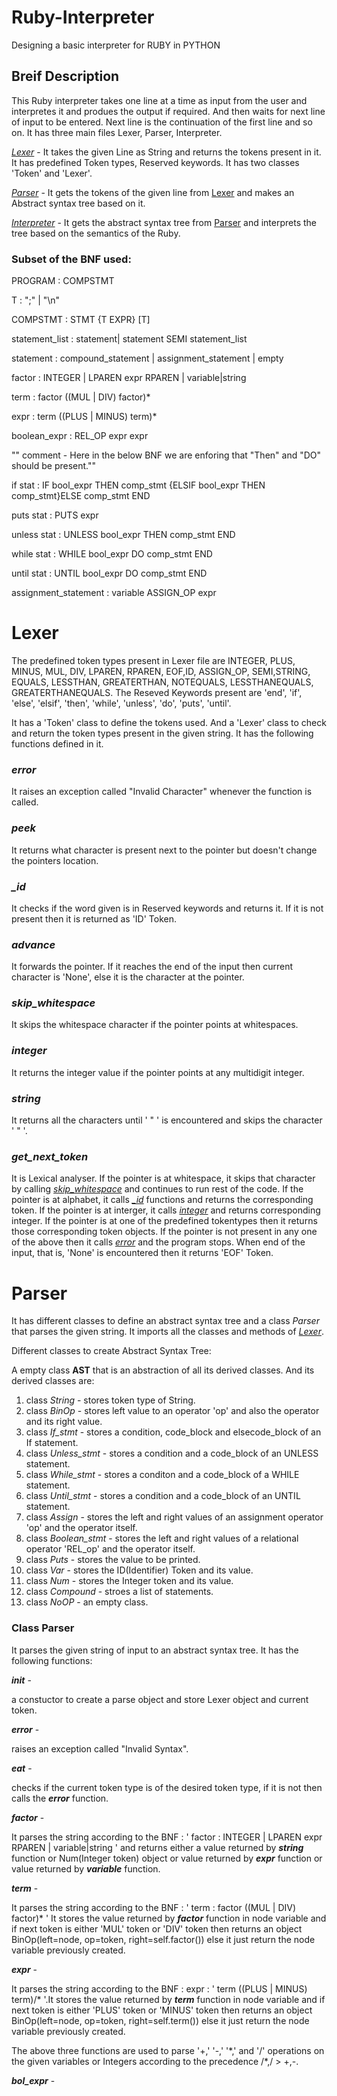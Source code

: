 # Ruby-Interpreter
Designing a basic interpreter for RUBY in PYTHON

## Breif Description
This Ruby interpreter takes one line at a time as input from the user and interpretes it and produes the output if required. And then waits for next line of input to be entered. Next line is the continuation of the first line and so on.
It has three main files Lexer, Parser, Interpreter.

[*Lexer*](#lexer) - It takes the given Line as String and returns the tokens present in it. It has predefined Token types, Reserved keywords. It has two classes 'Token' and 'Lexer'.

[*Parser*](#parser) - It gets the tokens of the given line from [Lexer](#lexer) and makes an Abstract syntax tree based on it.

[*Interpreter*](#interpreter) - It gets the abstract syntax tree from [Parser](#parser) and interprets the tree based on the semantics of the Ruby.

### Subset of the BNF used:

PROGRAM : COMPSTMT

T : ";" | "\n"

COMPSTMT : STMT {T EXPR} \[T]
 
statement_list : statement| statement SEMI statement_list

statement : compound_statement
                | assignment_statement
                | empty

factor : INTEGER | LPAREN expr RPAREN | variable|string

term : factor ((MUL | DIV) factor)*

expr   : term ((PLUS | MINUS) term)*
 
boolean_expr : REL_OP expr expr

"" comment - Here in the below BNF we are enforing that "Then" and "DO" should be present.""

if stat : IF bool_expr THEN comp_stmt {ELSIF bool_expr THEN comp_stmt}ELSE comp_stmt END  

puts stat : PUTS expr

unless stat : UNLESS bool_expr THEN comp_stmt END

while stat : WHILE bool_expr DO comp_stmt END

until stat : UNTIL bool_expr DO comp_stmt END

assignment_statement : variable ASSIGN_OP expr

# Lexer
The predefined token types present in Lexer file are INTEGER, PLUS, MINUS, MUL, DIV, LPAREN, RPAREN, EOF,ID, ASSIGN_OP, SEMI,STRING, EQUALS, LESSTHAN, GREATERTHAN, NOTEQUALS, LESSTHANEQUALS, GREATERTHANEQUALS. The Reseved Keywords present are  'end', 'if', 'else', 'elsif', 'then', 'while', 'unless', 'do', 'puts', 'until'.

It has a 'Token' class to define the tokens used. And a 'Lexer' class to check and return the token types present in the given string. It has the following functions defined in it.

### *error*  
It raises an exception called "Invalid Character" whenever the function is called.

### *peek*  
It returns what character is present next to the pointer but doesn't change the pointers location.

### *_id*  
It checks if the word given is in Reserved keywords and returns it. If it is not present then it is returned as 'ID' Token. 

### *advance* 
It forwards the pointer. If it reaches the end of the input then current character is 'None', else it is the character at the pointer.

### *skip_whitespace*  
It skips the whitespace character if the pointer points at whitespaces.

### *integer* 
It returns the integer value if the pointer points at any multidigit integer.

### *string*  
It returns all the characters until ' " ' is encountered and skips the character ' " '.

### *get_next_token*  
It is Lexical analyser. If the pointer is at whitespace, it skips that character by calling [*skip_whitespace*](#skip_whitespace) and continues to run rest of the code. If the pointer is at alphabet, it calls [*_id*](#_id) functions and returns the corresponding token. If the pointer is at interger, it calls [*integer*](#integer) and returns corresponding integer. If the pointer is at one of the predefined tokentypes then it returns those corresponding token objects. If the pointer is not present in any one of the above then it calls [*error*](#error) and the program stops. When end of the input, that is, 'None' is encountered then it returns 'EOF' Token.

# Parser
It has different classes to define an abstract syntax tree and a class *Parser* that parses the given string. It imports all the classes and methods of [*Lexer*](#lexer).

Different classes to create Abstract Syntax Tree:

A empty class **AST** that is an abstraction of all its derived classes. And its derived classes are: 
1. class *String* - stores token type of String.
2. class *BinOp* - stores left value to an operator 'op' and also the operator and its right value.
3. class *If_stmt* - stores a condition, code_block and elsecode_block of an If statement.
4. class *Unless_stmt* - stores a condition and a code_block of an UNLESS statement.
5. class *While_stmt* - stores a conditon and a code_block of a WHILE statement.
6. class *Until_stmt* - stores a condition and a code_block of an UNTIL statement.
7. class *Assign* - stores the left and right values of an assignment operator 'op' and the operator itself.
8. class *Boolean_stmt* - stores the left and right values of a relational operator 'REL_op' and the operator itself.
9. class *Puts* - stores the value to be printed.
10. class *Var* - stores the ID(Identifier) Token and its value.
11. class *Num* - stores the Integer token and its value.
12. class *Compound* - stroes a list of statements.
13. class *NoOP* - an empty class.

### **Class Parser** 

It parses the given string of input to an abstract syntax tree. It has the following functions:

***__init__*** - 

a constuctor to create a parse object and store Lexer object and current token.

***error*** - 

raises an exception called "Invalid Syntax".

***eat*** - 

checks if the current token type is of the desired token type, if it is not then calls the ***error*** function.

***factor*** - 

It parses the string according to the BNF : ' factor : INTEGER | LPAREN expr RPAREN | variable|string ' and returns either a value returned by ***string*** function or Num(Integer token) object or value returned by ***expr*** function or value returned by ***variable*** function.

***term*** -

It parses the string according to the BNF : ' term : factor ((MUL | DIV) factor)\* ' It stores the value returned by ***factor*** function in node variable and if next token is either 'MUL' token or 'DIV' token then returns an object BinOp(left=node, op=token, right=self.factor()) else it just return the node variable previously created.

***expr*** - 

It parses the string according to the BNF :  expr   : ' term ((PLUS | MINUS) term)/* '.It stores the value returned by ***term*** function in node variable and if next token is either 'PLUS' token or 'MINUS' token then returns an object BinOp(left=node, op=token, right=self.term()) else it just return the node variable previously created.

The above three functions are used to parse '+,' '-,' '\*,' and '/' operations on the given variables or Integers according to the precedence /*,/ > +,-.

***bol_expr*** - 

